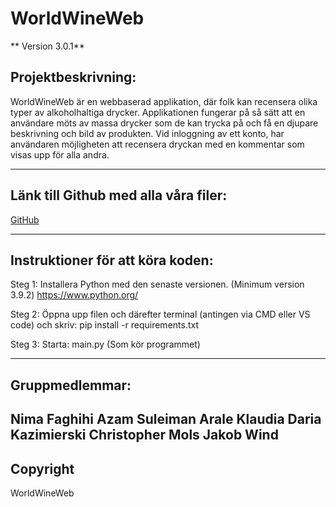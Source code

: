 # WorldWineWeb

** Version 3.0.1**

## Projektbeskrivning:
WorldWineWeb är en webbaserad applikation, där folk kan recensera olika typer av alkoholhaltiga drycker. Applikationen fungerar på så sätt att en användare möts av massa drycker som de kan trycka på och få en djupare beskrivning och bild av produkten. Vid inloggning av ett konto, har användaren möjligheten att recensera dryckan med en kommentar som visas upp för alla andra.

---
## Länk till Github med alla våra filer:

[GitHub](https://github.com/LifesApples/WorldWineWeb)

---
## Instruktioner för att köra koden:

Steg 1:
Installera Python med den senaste versionen.
(Minimum version 3.9.2)
https://www.python.org/

Steg 2:
Öppna upp filen och därefter terminal (antingen via CMD eller VS code) och skriv:
pip install -r requirements.txt

Steg 3:
Starta: main.py (Som kör programmet)

---
## Gruppmedlemmar:
Nima Faghihi
Azam Suleiman Arale
Klaudia Daria Kazimierski
Christopher Mols
Jakob Wind
---
## Copyright

WorldWineWeb